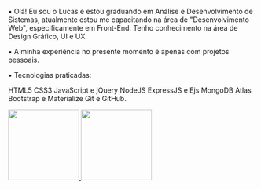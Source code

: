 <p>
• Olá! Eu sou o Lucas e estou graduando em Análise e Desenvolvimento de Sistemas, atualmente estou me capacitando na área de "Desenvolvimento Web", especificamente em Front-End. Tenho conhecimento na área de Design Gráfico, UI e UX.

• A minha experiência no presente momento é apenas com projetos pessoais.

• Tecnologias praticadas:
</p>

HTML5
CSS3
JavaScript e jQuery
NodeJS
ExpressJS e Ejs
MongoDB Atlas
Bootstrap e Materialize
Git e GitHub.

<div>
<a href="https://github.com/Lucas-Sessi">
<img height="144em" src="https://github-readme-stats.vercel.app/api?username=Lucas-Sessi&show_icons=true&theme=algolia&count_private=true&include_all_commits=true">
<img height="144em" src="https://github-readme-stats.vercel.app/api/top-langs/?username=Lucas-Sessi&layout=compact&theme=algolia&langs_count=9">
</div>
